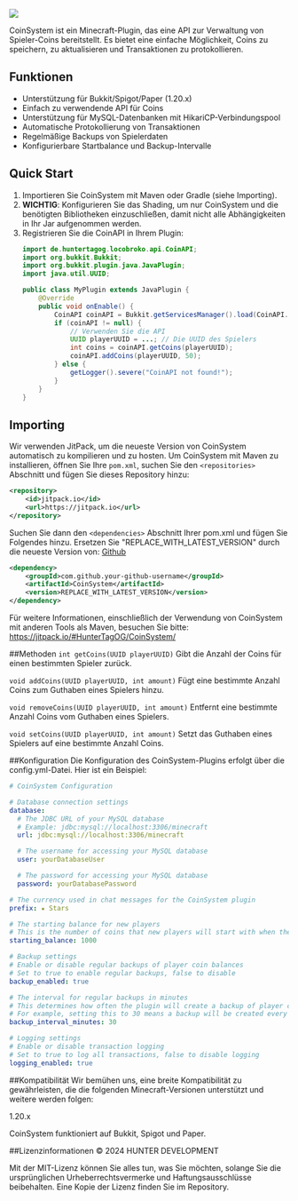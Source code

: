 [![](https://jitpack.io/v/HunterTagOG/CoinSystem.svg)](https://jitpack.io/#HunterTagOG/CoinSystem)

CoinSystem ist ein Minecraft-Plugin, das eine API zur Verwaltung von Spieler-Coins bereitstellt. Es bietet eine einfache Möglichkeit, Coins zu speichern, zu aktualisieren und Transaktionen zu protokollieren.

## Funktionen

- Unterstützung für Bukkit/Spigot/Paper (1.20.x)
- Einfach zu verwendende API für Coins
- Unterstützung für MySQL-Datenbanken mit HikariCP-Verbindungspool
- Automatische Protokollierung von Transaktionen
- Regelmäßige Backups von Spielerdaten
- Konfigurierbare Startbalance und Backup-Intervalle

## Quick Start

1. Importieren Sie CoinSystem mit Maven oder Gradle (siehe Importing).
2. **WICHTIG**: Konfigurieren Sie das Shading, um nur CoinSystem und die benötigten Bibliotheken einzuschließen, damit nicht alle Abhängigkeiten in Ihr Jar aufgenommen werden.
3. Registrieren Sie die CoinAPI in Ihrem Plugin:
    ```java
    import de.huntertagog.locobroko.api.CoinAPI;
    import org.bukkit.Bukkit;
    import org.bukkit.plugin.java.JavaPlugin;
    import java.util.UUID;

    public class MyPlugin extends JavaPlugin {
        @Override
        public void onEnable() {
            CoinAPI coinAPI = Bukkit.getServicesManager().load(CoinAPI.class);
            if (coinAPI != null) {
                // Verwenden Sie die API
                UUID playerUUID = ...; // Die UUID des Spielers
                int coins = coinAPI.getCoins(playerUUID);
                coinAPI.addCoins(playerUUID, 50);
            } else {
                getLogger().severe("CoinAPI not found!");
            }
        }
    }
    ```

## Importing

Wir verwenden JitPack, um die neueste Version von CoinSystem automatisch zu kompilieren und zu hosten. Um CoinSystem mit Maven zu installieren, öffnen Sie Ihre `pom.xml`, suchen Sie den `<repositories>` Abschnitt und fügen Sie dieses Repository hinzu:

```xml
<repository>
    <id>jitpack.io</id>
    <url>https://jitpack.io</url>
</repository>
```

Suchen Sie dann den `<dependencies>` Abschnitt Ihrer pom.xml und fügen Sie Folgendes hinzu. Ersetzen Sie "REPLACE_WITH_LATEST_VERSION" durch die neueste Version von: [Github](https://github.com/HunterTagOG/CoinSystem/releases)

```xml
<dependency>
    <groupId>com.github.your-github-username</groupId>
    <artifactId>CoinSystem</artifactId>
    <version>REPLACE_WITH_LATEST_VERSION</version>
</dependency>
```

Für weitere Informationen, einschließlich der Verwendung von CoinSystem mit anderen Tools als Maven, besuchen Sie bitte: https://jitpack.io/#HunterTagOG/CoinSystem/

##Methoden
`int getCoins(UUID playerUUID)`
Gibt die Anzahl der Coins für einen bestimmten Spieler zurück.

`void addCoins(UUID playerUUID, int amount)`
Fügt eine bestimmte Anzahl Coins zum Guthaben eines Spielers hinzu.

`void removeCoins(UUID playerUUID, int amount)`
Entfernt eine bestimmte Anzahl Coins vom Guthaben eines Spielers.

`void setCoins(UUID playerUUID, int amount)`
Setzt das Guthaben eines Spielers auf eine bestimmte Anzahl Coins.

##Konfiguration
Die Konfiguration des CoinSystem-Plugins erfolgt über die config.yml-Datei. Hier ist ein Beispiel:

```yaml
# CoinSystem Configuration

# Database connection settings
database:
  # The JDBC URL of your MySQL database
  # Example: jdbc:mysql://localhost:3306/minecraft
  url: jdbc:mysql://localhost:3306/minecraft

  # The username for accessing your MySQL database
  user: yourDatabaseUser

  # The password for accessing your MySQL database
  password: yourDatabasePassword

# The currency used in chat messages for the CoinSystem plugin
prefix: ★ Stars

# The starting balance for new players
# This is the number of coins that new players will start with when they first join the server
starting_balance: 1000

# Backup settings
# Enable or disable regular backups of player coin balances
# Set to true to enable regular backups, false to disable
backup_enabled: true

# The interval for regular backups in minutes
# This determines how often the plugin will create a backup of player coin balances
# For example, setting this to 30 means a backup will be created every 30 minutes
backup_interval_minutes: 30

# Logging settings
# Enable or disable transaction logging
# Set to true to log all transactions, false to disable logging
logging_enabled: true
```

##Kompatibilität
Wir bemühen uns, eine breite Kompatibilität zu gewährleisten, die die folgenden Minecraft-Versionen unterstützt und weitere werden folgen:

1.20.x

CoinSystem funktioniert auf Bukkit, Spigot und Paper.

##Lizenzinformationen
© 2024 HUNTER DEVELOPMENT

Mit der MIT-Lizenz können Sie alles tun, was Sie möchten, solange Sie die ursprünglichen Urheberrechtsvermerke und Haftungsausschlüsse beibehalten. Eine Kopie der Lizenz finden Sie im Repository.
